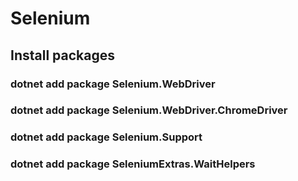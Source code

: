# Selenium
## Install packages 
### dotnet add package Selenium.WebDriver
### dotnet add package Selenium.WebDriver.ChromeDriver
### dotnet add package Selenium.Support
### dotnet add package SeleniumExtras.WaitHelpers

